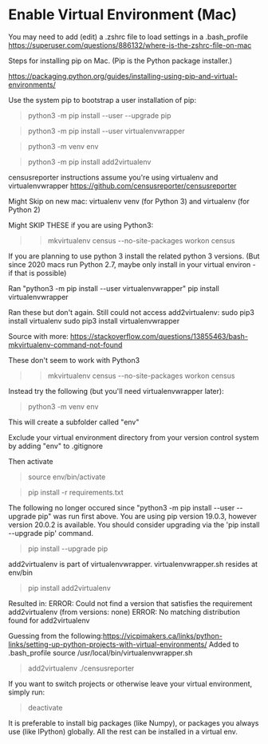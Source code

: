 

# Enable Virtual Environment (Mac)

You may need to add (edit) a .zshrc file to load settings in a .bash_profile
https://superuser.com/questions/886132/where-is-the-zshrc-file-on-mac

Steps for installing pip on Mac. (Pip is the Python package installer.)

https://packaging.python.org/guides/installing-using-pip-and-virtual-environments/

Use the system pip to bootstrap a user installation of pip:

> python3 -m pip install --user --upgrade pip

> python3 -m pip install --user virtualenvwrapper

> python3 -m venv env

> python3 -m pip install add2virtualenv


censusreporter instructions assume you're using virtualenv and virtualenvwrapper 
https://github.com/censusreporter/censusreporter

Might Skip on new mac: virtualenv
venv (for Python 3) and virtualenv (for Python 2)

Might SKIP THESE if you are using Python3:
>> mkvirtualenv census --no-site-packages
>> workon census


If you are planning to use python 3 install the related python 3 versions.
(But since 2020 macs run Python 2.7, maybe only install in your virtual environ - if that is possible)

Ran "python3 -m pip install --user virtualenvwrapper"
pip install virtualenvwrapper



Ran these but don't again. Still could not access add2virtualenv:
sudo pip3 install virtualenv
sudo pip3 install virtualenvwrapper

Source with more:
https://stackoverflow.com/questions/13855463/bash-mkvirtualenv-command-not-found


These don't seem to work with Python3
>> mkvirtualenv census --no-site-packages
>> workon census


Instead try the following (but you'll need virtualenvwrapper later):

> python3 -m venv env

This will create a subfolder called "env"

Exclude your virtual environment directory from your version control system by adding "env" to .gitignore

Then activate

> source env/bin/activate

> pip install -r requirements.txt


The following no longer occured since "python3 -m pip install --user --upgrade pip" was run first above.
You are using pip version 19.0.3, however version 20.0.2 is available.
You should consider upgrading via the 'pip install --upgrade pip' command.
> pip install --upgrade pip



add2virtualenv is part of virtualenvwrapper. 
virtualenvwrapper.sh resides at env/bin


> pip install add2virtualenv

Resulted in:
ERROR: Could not find a version that satisfies the requirement add2virtualenv (from versions: none)
ERROR: No matching distribution found for add2virtualenv


Guessing from the following:https://vicpimakers.ca/links/python-links/setting-up-python-projects-with-virtual-environments/
Added to .bash_profile
source /usr/local/bin/virtualenvwrapper.sh


> add2virtualenv ./censusreporter

If you want to switch projects or otherwise leave your virtual environment, simply run:

> deactivate


It is preferable to install big packages (like Numpy), or packages you always use (like IPython) globally. All the rest can be installed in a virtual env.